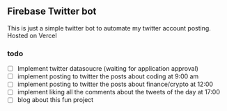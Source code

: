 ## Firebase Twitter bot 

This is just a simple twitter bot to automate my twitter account posting. Hosted on Vercel

### todo

- [ ] Implement twitter datasoucre (waiting for application approval)
- [ ] implement posting to twitter the posts about coding at 9:00 am 
- [ ] implement posting to twitter the posts about finance/crypto at 12:00
- [ ] implement liking all the comments about the tweets of the day at 17:00
- [ ] blog about this fun project

